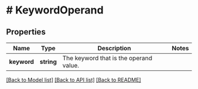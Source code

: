# # KeywordOperand

## Properties

Name | Type | Description | Notes
------------ | ------------- | ------------- | -------------
**keyword** | **string** | The keyword that is the operand value. |

[[Back to Model list]](../../README.md#models) [[Back to API list]](../../README.md#endpoints) [[Back to README]](../../README.md)
